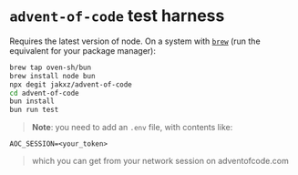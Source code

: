 # `advent-of-code` test harness

Requires the latest version of node.
On a system with [`brew`](https://brew.sh) (run the equivalent for your package manager):

```sh
brew tap oven-sh/bun
brew install node bun
npx degit jakxz/advent-of-code
cd advent-of-code
bun install
bun run test
```

> **Note**: you need to add an `.env` file, with contents like:

```
AOC_SESSION=<your_token>
```

> which you can get from your network session on adventofcode.com
